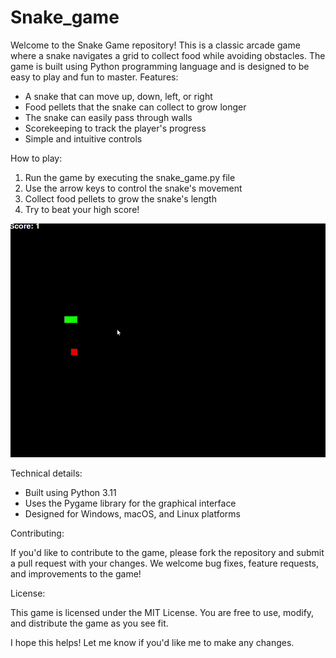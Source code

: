 # Snake_game
Welcome to the Snake Game repository! This is a classic arcade game where a snake navigates a grid to collect food while avoiding obstacles. The game is built using Python programming language and is designed to be easy to play and fun to master.
Features:

* A snake that can move up, down, left, or right
* Food pellets that the snake can collect to grow longer
* The snake can easily pass through walls
* Scorekeeping to track the player's progress
* Simple and intuitive controls

How to play:

1. Run the game by executing the snake_game.py file
2. Use the arrow keys to control the snake's movement
3. Collect food pellets to grow the snake's length
4. Try to beat your high score!

![alt text](https://github.com/alexzedev/Snake_game/blob/main/snake_game_gif.gif?raw=true)

Technical details:

* Built using Python 3.11
* Uses the Pygame library for the graphical interface
* Designed for Windows, macOS, and Linux platforms

Contributing:

If you'd like to contribute to the game, please fork the repository and submit a pull request with your changes. We welcome bug fixes, feature requests, and improvements to the game!

License:

This game is licensed under the MIT License. You are free to use, modify, and distribute the game as you see fit.

I hope this helps! Let me know if you'd like me to make any changes.
